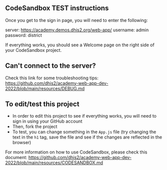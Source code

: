 ## CodeSandbox TEST instructions

Once you get to the sign in page, you will need to enter the following:

server: https://academy.demos.dhis2.org/web-app/
username: admin
password: district

If everything works, you should see a Welcome page on the right side of your CodeSandbox project.

## Can't connect to the server?

Check this link for some troubleshooting tips:
https://github.com/dhis2/academy-web-app-dev-2022/blob/main/resources/DEBUG.md


## To edit/test this project

- In order to edit this project to see if everything works, you will need to sign in using your GitHub account
- Then, fork the project
- To test, you can change something in the `App.js` file (try changing the text in the `h1` tag, save the file and see if the changes are reflected in the browser)

For more information on how to use CodeSandbox, please check this document:
https://github.com/dhis2/academy-web-app-dev-2022/blob/main/resources/CODESANDBOX.md
